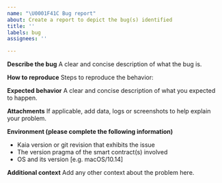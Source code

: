 ```yaml
---
name: "\U0001F41C Bug report"
about: Create a report to depict the bug(s) identified
title: ''
labels: bug
assignees: ''

---
```


**Describe the bug**
A clear and concise description of what the bug is.

**How to reproduce**
Steps to reproduce the behavior:

**Expected behavior**
A clear and concise description of what you expected to happen.

**Attachments**
If applicable, add data, logs or screenshots to help explain your problem.

**Environment (please complete the following information)**
 - Kaia version or git revision that exhibits the issue
 - The version pragma of the smart contract(s) involved
 - OS and its version [e.g. macOS/10.14]

**Additional context**
Add any other context about the problem here.